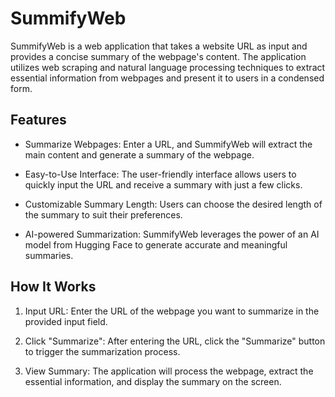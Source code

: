 # SummifyWeb

SummifyWeb is a web application that takes a website URL as input and provides a concise summary of the webpage's content. The application utilizes web scraping and natural language processing techniques to extract essential information from webpages and present it to users in a condensed form.

## Features

- Summarize Webpages: Enter a URL, and SummifyWeb will extract the main content and generate a summary of the webpage.

- Easy-to-Use Interface: The user-friendly interface allows users to quickly input the URL and receive a summary with just a few clicks.

- Customizable Summary Length: Users can choose the desired length of the summary to suit their preferences.

- AI-powered Summarization: SummifyWeb leverages the power of an AI model from Hugging Face to generate accurate and meaningful summaries.

## How It Works

1. Input URL: Enter the URL of the webpage you want to summarize in the provided input field.

2. Click "Summarize": After entering the URL, click the "Summarize" button to trigger the summarization process.

3. View Summary: The application will process the webpage, extract the essential information, and display the summary on the screen.
   
